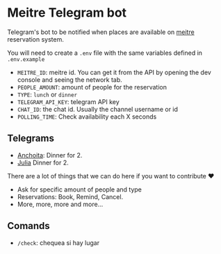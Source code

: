 # Meitre Telegram bot
Telegram's bot to be notified when places are available on [meitre](https://meitre.com/en) reservation system.

You will need to create a `.env` file with the same variables defined in `.env.example`

- `MEITRE_ID`: meitre id. You can get it from the API by opening the dev console and seeing the network tab.
- `PEOPLE_AMOUNT`: amount of people for the reservation
- `TYPE`: `lunch` or `dinner`
- `TELEGRAM_API_KEY`: telegram API key
- `CHAT_ID`: the chat id. Usually the channel username or id
- `POLLING_TIME`: Check availability each X seconds

## Telegrams

- [Anchoita](http://t.me/anchoita_lugar_bot): Dinner for 2.
- [Julia](http://t.me/julia_lugar_bot) Dinner for 2.


There are a lot of things that we can do here if you want to contribute ❤️
- Ask for specific amount of people and type
- Reservations: Book, Remind, Cancel.
- More, more, more and more...


## Comands
- `/check`: chequea si hay lugar
